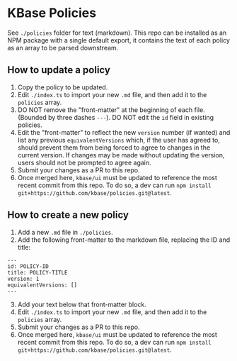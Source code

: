 # KBase Policies

See `./policies` folder for text (markdown). This repo can be installed as an NPM package with a single default export, it contains the text of each policy as an array to be parsed downstream.

## How to update a policy
1. Copy the policy to be updated.
2. Edit `./index.ts` to import your new `.md` file, and then add it to the `policies` array.
3. DO NOT remove the "front-matter" at the beginning of each file. (Bounded by three dashes `---`). DO NOT edit the `id` field in existing policies.
4. Edit the "front-matter" to reflect the new `version` number (if wanted) and list any previous `equivalentVersions` which, if the user has agreed to, should prevent them from being forced to agree to changes in the current version. If changes may be made without updating the version, users should not be prompted to agree again. 
5. Submit your changes as a PR to this repo.
6. Once merged here, `kbase/ui` must be updated to reference the most recent commit from this repo. To do so, a dev can run `npm install git+https://github.com/kbase/policies.git@latest`.

## How to create a new policy
1. Add a new `.md` file in `./policies`.
2. Add the following front-matter to the markdown file, replacing the ID and title:
  ```
  ---
  id: POLICY-ID
  title: POLICY-TITLE
  version: 1
  equivalentVersions: []
  ---
  ``` 
3. Add your text below that front-matter block.
4. Edit `./index.ts` to import your new `.md` file, and then add it to the `policies` array.
4. Submit your changes as a PR to this repo.
5. Once merged here, `kbase/ui` must be updated to reference the most recent commit from this repo. To do so, a dev can run `npm install git+https://github.com/kbase/policies.git@latest`.